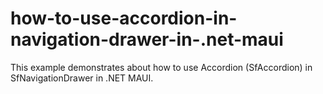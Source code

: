 # how-to-use-accordion-in-navigation-drawer-in-.net-maui
This example demonstrates about how to use Accordion (SfAccordion) in SfNavigationDrawer in .NET MAUI.
